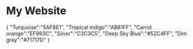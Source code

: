 # My Website
{
"Turquoise":"5AF8E1",
"Tropical indigo":"AB81FF",
"Carrot orange":"EF993C",
"Silver":"C3C3C5",
"Deep Sky Blue":"#52C4FF",
"Dim gray":"#71717D"
}